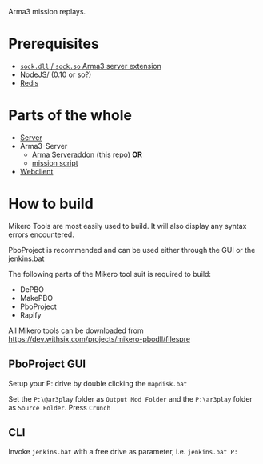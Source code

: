 Arma3 mission replays.

# Prerequisites

* [`sock.dll` / `sock.so` Arma3 server extension](https://bitbucket.org/micovery/sock.dll)
* [NodeJS](https://nodejs.org)/ (0.10 or so?)
* [Redis](http://redis.io/)

# Parts of the whole

* [Server](https://github.com/gruppe-adler/ar3play-server) 
* Arma3-Server
  * [Arma Serveraddon](https://github.com/gruppe-adler/ar3play-addon) (this repo) **OR**
  * [mission script](https://github.com/gruppe-adler/ar3play-examplemission.stratis)
* [Webclient](https://github.com/gruppe-adler/ar3play-web)

# How to build

Mikero Tools are most easily used to build.
It will also display any syntax errors encountered.

PboProject is recommended and can be used either through the GUI or the jenkins.bat

The following parts of the Mikero tool suit is required to build:

* DePBO
* MakePBO
* PboProject
* Rapify

All Mikero tools can be downloaded from https://dev.withsix.com/projects/mikero-pbodll/filespre

## PboProject GUI

Setup your P: drive by double clicking the `mapdisk.bat`

Set the `P:\@ar3play` folder as `Output Mod Folder` and the `P:\ar3play` folder as `Source Folder`. Press `Crunch`

## CLI

Invoke `jenkins.bat` with a free drive as parameter, i.e. `jenkins.bat P:`
